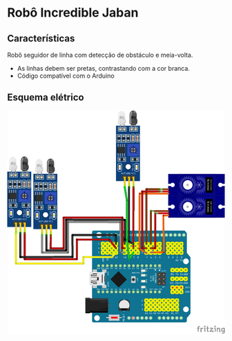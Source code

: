 # Robô Incredible Jaban

## Características

Robô seguidor de linha com detecção de obstáculo e meia-volta.


- As linhas debem ser pretas, contrastando com a cor branca.
- Código compatível com o Arduino



## Esquema elétrico

![image](assets/protoboard.png)

